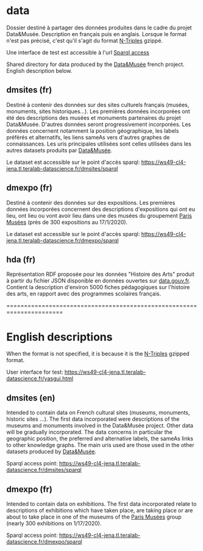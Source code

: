 # data
Dossier destiné à partager des données produites dans le cadre du projet Data&Musée. Description en français puis en anglais. Lorsque le format n'est pas précisé, c'est qu'il s'agit du format [N-Triples](https://en.wikipedia.org/wiki/N-Triples) gzippé.

Une interface de test est accessible à l'url
[Sparql access](https://grains-de-culture.fr/fuseki/ui)

Shared directory for data produced by the [Data&amp;Musée](http://datamusee.fr/) french project. English description below. 

## dmsites (fr)
Destiné à contenir des données sur des sites culturels français (musées, monuments, sites historiques...). Les premières données incorporées ont été des descriptions des musées et monuments partenaires du projet Data&Musée. D'autres données seront progressivement incorporées. Les données concernent notamment la position géographique, les labels préférés et alternatifs, les liens sameAs vers d'autres graphes de connaissances. Les uris principales utilisées sont celles utilisées dans les autres datasets produits par [Data&Musée](http://datamusee.fr/).

Le dataset est accessible sur le point d'accès sparql:
https://ws49-cl4-jena.tl.teralab-datascience.fr/dmsites/sparql

## dmexpo (fr)
Destiné à contenir des données sur des expositions. Les premières données incorporées concernent des descriptions d'expositions qui ont eu lieu, ont lieu ou vont avoir lieu dans une des musées du groupement [Paris Musées](http://www.parismusees.paris.fr/fr) (près de 300 expositions au 17/1/2020).

Le dataset est accessible sur le point d'accès sparql:
https://ws49-cl4-jena.tl.teralab-datascience.fr/dmexpo/sparql

## hda (fr)
Représentation RDF proposée pour les données "Histoire des Arts" produit à partir du fichier JSON disponible en données ouvertes sur [data.gouv.fr](https://www.data.gouv.fr/fr/datasets/ressources-pedagogiques-du-portail-histoire-des-arts/). Contient la description d'environ 5000 fiches pédagogiques sur l'histoire des arts, en rapport avec des programmes scolaires français.

======================================================================
# English descriptions
When the format is not specified, it is because it is the [N-Triples](https://en.wikipedia.org/wiki/N-Triples) gzipped format.

User interface for test:
https://ws49-cl4-jena.tl.teralab-datascience.fr/yasgui.html

## dmsites (en)
Intended to contain data on French cultural sites (museums, monuments, historic sites ...). The first data incorporated were descriptions of the museums and monuments involved in the Data&Musée project. Other data will be gradually incorporated. The data concerns in particular the geographic position, the preferred and alternative labels, the sameAs links to other knowledge graphs. The main uris used are those used in the other datasets produced by [Data&Musée](http://datamusee.fr/).

Sparql access point:
https://ws49-cl4-jena.tl.teralab-datascience.fr/dmsites/sparql

## dmexpo (fr)
Intended to contain data on exhibitions. The first data incorporated relate to descriptions of exhibitions which have taken place, are taking place or are about to take place in one of the museums of the [Paris Musées](http://www.parismusees.paris.fr/fr) group (nearly 300 exhibitions on 1/17/2020).

Sparql access point:
https://ws49-cl4-jena.tl.teralab-datascience.fr/dmexpo/sparql
